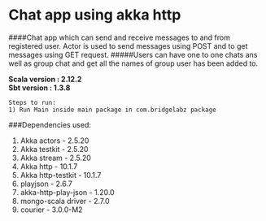 # Chat app using akka http

####Chat app which can send and receive messages to and from registered user. Actor is used to send messages using POST and to get messages using GET request.
#####Users can have one to one chats ans well as group chat and get all the names of group user has been added to.

**Scala version : 2.12.2 <br>
Sbt version : 1.3.8**

`Steps to run:` <br>
`1) Run Main inside main package in com.bridgelabz package `


###Dependencies used:
1) Akka actors - 2.5.20
2) Akka testkit - 2.5.20
3) Akka stream - 2.5.20
4) Akka http - 10.1.7
5) Akka http-testkit - 10.1.7
6) playjson - 2.6.7
7) akka-http-play-json - 1.20.0
8) mongo-scala driver - 2.7.0
9) courier - 3.0.0-M2